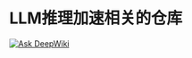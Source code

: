 # LLM推理加速相关的仓库

<a href="https://deepwiki.com/onewesong/LLMInferRepo">
    <img alt="Ask DeepWiki" src="https://deepwiki.com/badge.svg">
</a>